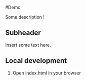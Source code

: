 #Demo

Some description !


## Subheader

Insert some text here.

## Local development

1. Open index.html in your browser
